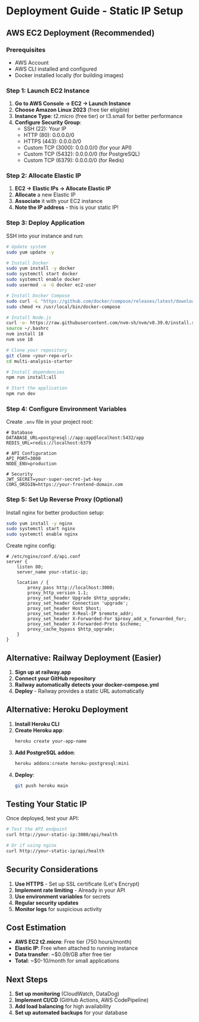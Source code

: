 # Deployment Guide - Static IP Setup

## AWS EC2 Deployment (Recommended)

### Prerequisites
- AWS Account
- AWS CLI installed and configured
- Docker installed locally (for building images)

### Step 1: Launch EC2 Instance

1. **Go to AWS Console → EC2 → Launch Instance**
2. **Choose Amazon Linux 2023** (free tier eligible)
3. **Instance Type**: t2.micro (free tier) or t3.small for better performance
4. **Configure Security Group**:
   - SSH (22): Your IP
   - HTTP (80): 0.0.0.0/0
   - HTTPS (443): 0.0.0.0/0
   - Custom TCP (3000): 0.0.0.0/0 (for your API)
   - Custom TCP (5432): 0.0.0.0/0 (for PostgreSQL)
   - Custom TCP (6379): 0.0.0.0/0 (for Redis)

### Step 2: Allocate Elastic IP

1. **EC2 → Elastic IPs → Allocate Elastic IP**
2. **Allocate** a new Elastic IP
3. **Associate** it with your EC2 instance
4. **Note the IP address** - this is your static IP!

### Step 3: Deploy Application

SSH into your instance and run:

```bash
# Update system
sudo yum update -y

# Install Docker
sudo yum install -y docker
sudo systemctl start docker
sudo systemctl enable docker
sudo usermod -a -G docker ec2-user

# Install Docker Compose
sudo curl -L "https://github.com/docker/compose/releases/latest/download/docker-compose-$(uname -s)-$(uname -m)" -o /usr/local/bin/docker-compose
sudo chmod +x /usr/local/bin/docker-compose

# Install Node.js
curl -o- https://raw.githubusercontent.com/nvm-sh/nvm/v0.39.0/install.sh | bash
source ~/.bashrc
nvm install 18
nvm use 18

# Clone your repository
git clone <your-repo-url>
cd multi-analysis-starter

# Install dependencies
npm run install:all

# Start the application
npm run dev
```

### Step 4: Configure Environment Variables

Create `.env` file in your project root:

```env
# Database
DATABASE_URL=postgresql://app:app@localhost:5432/app
REDIS_URL=redis://localhost:6379

# API Configuration
API_PORT=3000
NODE_ENV=production

# Security
JWT_SECRET=your-super-secret-jwt-key
CORS_ORIGIN=https://your-frontend-domain.com
```

### Step 5: Set Up Reverse Proxy (Optional)

Install nginx for better production setup:

```bash
sudo yum install -y nginx
sudo systemctl start nginx
sudo systemctl enable nginx
```

Create nginx config:

```nginx
# /etc/nginx/conf.d/api.conf
server {
    listen 80;
    server_name your-static-ip;

    location / {
        proxy_pass http://localhost:3000;
        proxy_http_version 1.1;
        proxy_set_header Upgrade $http_upgrade;
        proxy_set_header Connection 'upgrade';
        proxy_set_header Host $host;
        proxy_set_header X-Real-IP $remote_addr;
        proxy_set_header X-Forwarded-For $proxy_add_x_forwarded_for;
        proxy_set_header X-Forwarded-Proto $scheme;
        proxy_cache_bypass $http_upgrade;
    }
}
```

## Alternative: Railway Deployment (Easier)

1. **Sign up at railway.app**
2. **Connect your GitHub repository**
3. **Railway automatically detects your docker-compose.yml**
4. **Deploy** - Railway provides a static URL automatically

## Alternative: Heroku Deployment

1. **Install Heroku CLI**
2. **Create Heroku app**:
   ```bash
   heroku create your-app-name
   ```
3. **Add PostgreSQL addon**:
   ```bash
   heroku addons:create heroku-postgresql:mini
   ```
4. **Deploy**:
   ```bash
   git push heroku main
   ```

## Testing Your Static IP

Once deployed, test your API:

```bash
# Test the API endpoint
curl http://your-static-ip:3000/api/health

# Or if using nginx
curl http://your-static-ip/api/health
```

## Security Considerations

1. **Use HTTPS** - Set up SSL certificate (Let's Encrypt)
2. **Implement rate limiting** - Already in your API
3. **Use environment variables** for secrets
4. **Regular security updates**
5. **Monitor logs** for suspicious activity

## Cost Estimation

- **AWS EC2 t2.micro**: Free tier (750 hours/month)
- **Elastic IP**: Free when attached to running instance
- **Data transfer**: ~$0.09/GB after free tier
- **Total**: ~$0-10/month for small applications

## Next Steps

1. **Set up monitoring** (CloudWatch, DataDog)
2. **Implement CI/CD** (GitHub Actions, AWS CodePipeline)
3. **Add load balancing** for high availability
4. **Set up automated backups** for your database
